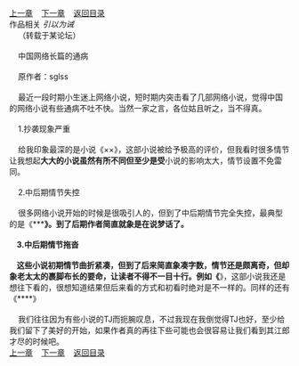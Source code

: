 
[上一章](https://github.com/xiaominghe2014/spider_book/blob/master/book/缺月梧桐/第163章.md)&nbsp;&nbsp;&nbsp;&nbsp;[下一章](https://github.com/xiaominghe2014/spider_book/blob/master/book/缺月梧桐/第165章.md)&nbsp;&nbsp;&nbsp;&nbsp;[返回目录](https://github.com/xiaominghe2014/spider_book/blob/master/book/缺月梧桐/README.md)
<br />作品相关 *引以为诫*<br />&nbsp;&nbsp;&nbsp;&nbsp;（转载于某论坛）<br /><br />&nbsp;&nbsp;&nbsp;&nbsp;中国网络长篇的通病<br /><br />&nbsp;&nbsp;&nbsp;&nbsp;原作者：sglss<br /><br />&nbsp;&nbsp;&nbsp;&nbsp;最近一段时期小生迷上网络小说，短时期内突击看了几部网络小说，觉得中国的网络小说有些通病不吐不快。当然一家之言，各位姑且听之，当不得真。<br /><br />&nbsp;&nbsp;&nbsp;&nbsp;1.抄袭现象严重<br /><br />&nbsp;&nbsp;&nbsp;&nbsp;给我印象最深的是小说《&#215;&#215;》，这部小说被给予极高的评价，但我看时很多情节让我想起**大大的小说虽然有所不同但至少是受**小说的影响太大，情节设置不免雷同。<br /><br />&nbsp;&nbsp;&nbsp;&nbsp;2.中后期情节失控<br /><br />&nbsp;&nbsp;&nbsp;&nbsp;很多网络小说开始的时候是很吸引人的，但到了中后期情节完全失控，最典型的是《*****》。到了后期作者简直就象是在说梦话了。<br /><br />&nbsp;&nbsp;&nbsp;&nbsp;3.中后期情节拖沓<br /><br />&nbsp;&nbsp;&nbsp;&nbsp;这些小说初期情节曲折紧凑，但到了后来简直象凑字数，情节还是颇离奇，但却象老太太的裹脚布长的要命，让读者不得不一目十行。例如《**》，这部小说我还是想往下看的，很想知道结果但后来看的方式和初看时绝对是不一样的。同样的还有《****》<br /><br />&nbsp;&nbsp;&nbsp;&nbsp;我们往往因为有些小说的TJ而扼腕叹息，不过我现在我倒觉得TJ也好，至少给我们留下了美好的开始，如果作者真的再往下些可能也会很容易让我们看到其江郎才尽的时候吧。 <br />
[上一章](https://github.com/xiaominghe2014/spider_book/blob/master/book/缺月梧桐/第163章.md)&nbsp;&nbsp;&nbsp;&nbsp;[下一章](https://github.com/xiaominghe2014/spider_book/blob/master/book/缺月梧桐/第165章.md)&nbsp;&nbsp;&nbsp;&nbsp;[返回目录](https://github.com/xiaominghe2014/spider_book/blob/master/book/缺月梧桐/README.md)
